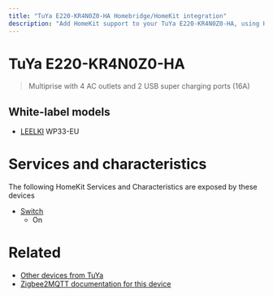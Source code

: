 ```yaml
---
title: "TuYa E220-KR4N0Z0-HA Homebridge/HomeKit integration"
description: "Add HomeKit support to your TuYa E220-KR4N0Z0-HA, using Homebridge, Zigbee2MQTT and homebridge-z2m."
---
```

<!---
This file has been GENERATED using src/docgen/docgen.ts
DO NOT EDIT THIS FILE MANUALLY!
-->
# TuYa E220-KR4N0Z0-HA
> Multiprise with 4 AC outlets and 2 USB super charging ports (16A)


## White-label models
* [LEELKI](../index.md#leelki) WP33-EU

# Services and characteristics
The following HomeKit Services and Characteristics are exposed by
these devices

* [Switch](../../switch.md)
  * On


# Related
* [Other devices from TuYa](../index.md#tuya)
* [Zigbee2MQTT documentation for this device](https://www.zigbee2mqtt.io/devices/E220-KR4N0Z0-HA.html)